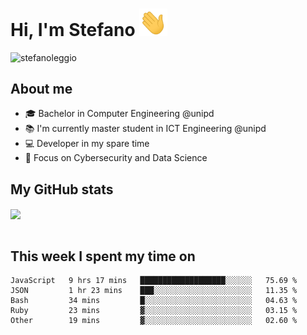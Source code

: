 # Hi, I'm Stefano <img src="https://raw.githubusercontent.com/stefanoleggio/stefanoleggio/main/images/wave.gif" width="45px">

<p align="left"> <img src="https://komarev.com/ghpvc/?username=stefanoleggio&label=Views&color=blue&style=plastic" alt="stefanoleggio" /></p>

## About me
- 🎓 Bachelor in Computer Engineering @unipd
- 📚 I'm currently master student in ICT Engineering @unipd
- 💻 Developer in my spare time
- 🎯 Focus on Cybersecurity and Data Science


## My GitHub stats

<a href="https://github.com/anuraghazra/github-readme-stats" >
  <img align="center" src="https://github-readme-stats.vercel.app/api/top-langs/?username=stefanoleggio&langs_count=10&hide=html,blade&layout=compact&count_private=true&theme=swift" />
</a>
</br>
</br>

## This week I spent my time on


<!--START_SECTION:waka-->
```text
JavaScript   9 hrs 17 mins   ███████████████████░░░░░░   75.69 % 
JSON         1 hr 23 mins    ███░░░░░░░░░░░░░░░░░░░░░░   11.35 % 
Bash         34 mins         █░░░░░░░░░░░░░░░░░░░░░░░░   04.63 % 
Ruby         23 mins         ▓░░░░░░░░░░░░░░░░░░░░░░░░   03.15 % 
Other        19 mins         ▓░░░░░░░░░░░░░░░░░░░░░░░░   02.60 % 
```
<!--END_SECTION:waka-->

